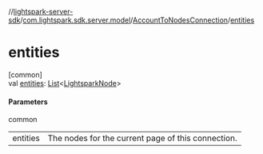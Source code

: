 //[lightspark-server-sdk](../../../index.md)/[com.lightspark.sdk.server.model](../index.md)/[AccountToNodesConnection](index.md)/[entities](entities.md)

# entities

[common]\
val [entities](entities.md): [List](https://kotlinlang.org/api/latest/jvm/stdlib/kotlin.collections/-list/index.html)&lt;[LightsparkNode](../-lightspark-node/index.md)&gt;

#### Parameters

common

| | |
|---|---|
| entities | The nodes for the current page of this connection. |
